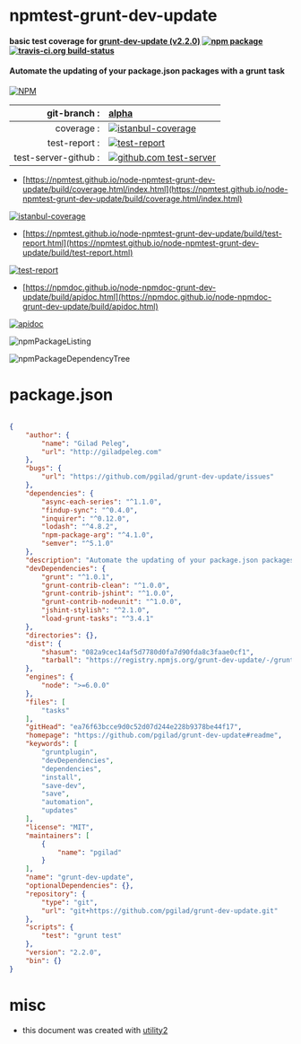 # npmtest-grunt-dev-update

#### basic test coverage for  [grunt-dev-update (v2.2.0)](https://github.com/pgilad/grunt-dev-update#readme)  [![npm package](https://img.shields.io/npm/v/npmtest-grunt-dev-update.svg?style=flat-square)](https://www.npmjs.org/package/npmtest-grunt-dev-update) [![travis-ci.org build-status](https://api.travis-ci.org/npmtest/node-npmtest-grunt-dev-update.svg)](https://travis-ci.org/npmtest/node-npmtest-grunt-dev-update)

#### Automate the updating of your package.json packages with a grunt task

[![NPM](https://nodei.co/npm/grunt-dev-update.png?downloads=true&downloadRank=true&stars=true)](https://www.npmjs.com/package/grunt-dev-update)

| git-branch : | [alpha](https://github.com/npmtest/node-npmtest-grunt-dev-update/tree/alpha)|
|--:|:--|
| coverage : | [![istanbul-coverage](https://npmtest.github.io/node-npmtest-grunt-dev-update/build/coverage.badge.svg)](https://npmtest.github.io/node-npmtest-grunt-dev-update/build/coverage.html/index.html)|
| test-report : | [![test-report](https://npmtest.github.io/node-npmtest-grunt-dev-update/build/test-report.badge.svg)](https://npmtest.github.io/node-npmtest-grunt-dev-update/build/test-report.html)|
| test-server-github : | [![github.com test-server](https://npmtest.github.io/node-npmtest-grunt-dev-update/GitHub-Mark-32px.png)](https://npmtest.github.io/node-npmtest-grunt-dev-update/build/app/index.html) | | build-artifacts : | [![build-artifacts](https://npmtest.github.io/node-npmtest-grunt-dev-update/glyphicons_144_folder_open.png)](https://github.com/npmtest/node-npmtest-grunt-dev-update/tree/gh-pages/build)|

- [https://npmtest.github.io/node-npmtest-grunt-dev-update/build/coverage.html/index.html](https://npmtest.github.io/node-npmtest-grunt-dev-update/build/coverage.html/index.html)

[![istanbul-coverage](https://npmtest.github.io/node-npmtest-grunt-dev-update/build/screenCapture.buildCi.browser.%252Ftmp%252Fbuild%252Fcoverage.lib.html.png)](https://npmtest.github.io/node-npmtest-grunt-dev-update/build/coverage.html/index.html)

- [https://npmtest.github.io/node-npmtest-grunt-dev-update/build/test-report.html](https://npmtest.github.io/node-npmtest-grunt-dev-update/build/test-report.html)

[![test-report](https://npmtest.github.io/node-npmtest-grunt-dev-update/build/screenCapture.buildCi.browser.%252Ftmp%252Fbuild%252Ftest-report.html.png)](https://npmtest.github.io/node-npmtest-grunt-dev-update/build/test-report.html)

- [https://npmdoc.github.io/node-npmdoc-grunt-dev-update/build/apidoc.html](https://npmdoc.github.io/node-npmdoc-grunt-dev-update/build/apidoc.html)

[![apidoc](https://npmdoc.github.io/node-npmdoc-grunt-dev-update/build/screenCapture.buildCi.browser.%252Ftmp%252Fbuild%252Fapidoc.html.png)](https://npmdoc.github.io/node-npmdoc-grunt-dev-update/build/apidoc.html)

![npmPackageListing](https://npmtest.github.io/node-npmtest-grunt-dev-update/build/screenCapture.npmPackageListing.svg)

![npmPackageDependencyTree](https://npmtest.github.io/node-npmtest-grunt-dev-update/build/screenCapture.npmPackageDependencyTree.svg)



# package.json

```json

{
    "author": {
        "name": "Gilad Peleg",
        "url": "http://giladpeleg.com"
    },
    "bugs": {
        "url": "https://github.com/pgilad/grunt-dev-update/issues"
    },
    "dependencies": {
        "async-each-series": "^1.1.0",
        "findup-sync": "^0.4.0",
        "inquirer": "^0.12.0",
        "lodash": "^4.8.2",
        "npm-package-arg": "^4.1.0",
        "semver": "^5.1.0"
    },
    "description": "Automate the updating of your package.json packages with a grunt task",
    "devDependencies": {
        "grunt": "^1.0.1",
        "grunt-contrib-clean": "^1.0.0",
        "grunt-contrib-jshint": "^1.0.0",
        "grunt-contrib-nodeunit": "^1.0.0",
        "jshint-stylish": "^2.1.0",
        "load-grunt-tasks": "^3.4.1"
    },
    "directories": {},
    "dist": {
        "shasum": "082a9cec14af5d7780d0fa7d90fda8c3faae0cf1",
        "tarball": "https://registry.npmjs.org/grunt-dev-update/-/grunt-dev-update-2.2.0.tgz"
    },
    "engines": {
        "node": ">=6.0.0"
    },
    "files": [
        "tasks"
    ],
    "gitHead": "ea76f63bcce9d0c52d07d244e228b9378be44f17",
    "homepage": "https://github.com/pgilad/grunt-dev-update#readme",
    "keywords": [
        "gruntplugin",
        "devDependencies",
        "dependencies",
        "install",
        "save-dev",
        "save",
        "automation",
        "updates"
    ],
    "license": "MIT",
    "maintainers": [
        {
            "name": "pgilad"
        }
    ],
    "name": "grunt-dev-update",
    "optionalDependencies": {},
    "repository": {
        "type": "git",
        "url": "git+https://github.com/pgilad/grunt-dev-update.git"
    },
    "scripts": {
        "test": "grunt test"
    },
    "version": "2.2.0",
    "bin": {}
}
```



# misc
- this document was created with [utility2](https://github.com/kaizhu256/node-utility2)
